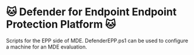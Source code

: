 # :cat: Defender for Endpoint Endpoint Protection Platform :cat:
Scripts for the EPP side of MDE.  DefenderEPP.ps1 can be used to configure a machine for an MDE evaluation.
